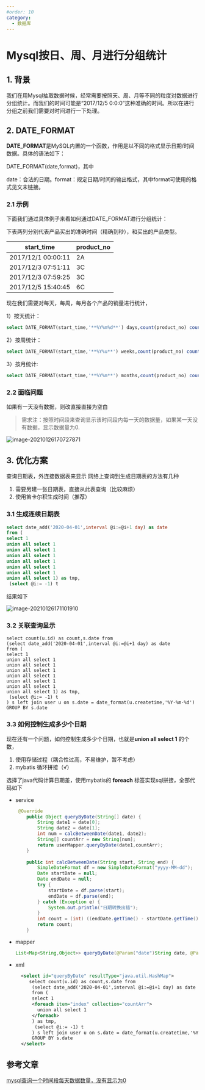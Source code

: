 ```yaml
---
#order: 10
category:
  - 数据库
---
```


# Mysql按日、周、月进行分组统计

## 1. 背景

我们在用Mysql抽取数据时候，经常需要按照天、周、月等不同的粒度对数据进行分组统计。而我们的时间可能是“2017/12/5 0:0:0”这种准确的时间。所以在进行分组之前我们需要对时间进行一下处理。

## 2. DATE_FORMAT

**DATE_FORMAT**是MySQL内置的一个函数，作用是以不同的格式显示日期/时间数据。具体的语法如下：

DATE_FORMAT(date,format)，其中

date：合法的日期。format：规定日期/时间的输出格式，其中format可使用的格式见文末链接。

### 2.1  示例

下面我们通过具体例子来看如何通过DATE_FORMAT进行分组统计：

下表两列分别代表产品买出的准确时间（精确到秒），和买出的产品类型。

| start_time         | product_no |
| ------------------ | ---------- |
| 2017/12/1 00:00:11 | 2A         |
| 2017/12/3 07:51:11 | 3C         |
| 2017/12/3 07:59:25 | 3C         |
| 2017/12/5 15:40:45 | 6C         |

现在我们需要对每天，每周，每月各个产品的销量进行统计，

1）按天统计：

```sql
select DATE_FORMAT(start_time,'**%Y%m%d**') days,count(product_no) count from test group by days; 
```



2）按周统计：

```sql
select DATE_FORMAT(start_time,'**%Y%u**') weeks,count(product_no) count from test group by weeks; 
```



3）按月统计:

```sql
select DATE_FORMAT(start_time,'**%Y%m**') months,count(product_no) count from test group bymonths; 
```

### 2.2 面临问题

如果有一天没有数据，则改直接直接为空白

>需求注：按照时间段来查询显示该时间段内每一天的数据量，如果某一天没有数据，显示数据量为0.

![image-20210126170727871](https://abelsun-1256449468.cos.ap-beijing.myqcloud.com/image/image-20210126170727871.png)

## 3. 优化方案

查询日期表，外连接数据表来显示
网络上查询到生成日期表的方法有几种

1. 需要另建一张日期表，直接从此表查询（比较麻烦）
2. 使用笛卡尔积生成时间（推荐）

### 3.1 生成连续日期表

```sql
select date_add('2020-04-01',interval @i:=@i+1 day) as date 
from (
select 1 
union all select 1 
union all select 1
union all select 1 
union all select 1 
union all select 1 
union all select 1 
union all select 1) as tmp,
 (select @i:= -1) t
```

结果如下

![image-20210126171101910](https://abelsun-1256449468.cos.ap-beijing.myqcloud.com/image/image-20210126171101910.png)

### 3.2 关联查询显示

```
select count(u.id) as count,s.date from 
(select date_add('2020-04-01',interval @i:=@i+1 day) as date 
from (
select 1 
union all select 1 
union all select 1
union all select 1 
union all select 1 
union all select 1 
union all select 1 
union all select 1) as tmp,
 (select @i:= -1) t
) s left join user u on s.date = date_format(u.createtime,'%Y-%m-%d')
GROUP BY s.date
```

### 3.3 如何控制生成多少个日期

现在还有一个问题，如何控制生成多少个日期，也就是**union all select 1** 的个数，

1. 使用存储过程（耦合性过高，不易维护，暂不考虑）
2. mybatis 循环拼接（√）

选择了java代码计算日期差，使用mybatis的 **foreach** 标签实现sql拼接，全部代码如下

- service

  ```java
   @Override
      public Object queryByDate(String[] date) {
          String date1 = date[0];
          String date2 = date[1];
          int num = calcBetweenDate(date1, date2);
          String[] countArr = new String[num];
          return userMapper.queryByDate(date1,countArr);
      }
      
      public int calcBetweenDate(String start, String end) {  
          SimpleDateFormat df = new SimpleDateFormat("yyyy-MM-dd");  
          Date startDate = null;  
          Date endDate = null;  
          try {  
              startDate = df.parse(start);  
              endDate = df.parse(end);  
          } catch (Exception e) {  
              System.out.println("日期转换出错");  
          }  
          int count = (int) ((endDate.getTime() - startDate.getTime()) / (24 * 60 * 60 * 1000));  
          return count;  
      }  
  ```

- mapper

  ```java
  List<Map<String,Object>> queryByDate(@Param("date")String date, @Param("countArr")String[] countArr);
  ```

- xml

  ```xml
  	<select id="queryByDate" resultType="java.util.HashMap">
  	   select count(u.id) as count,s.date from 
  		(select date_add('2020-04-01',interval @i:=@i+1 day) as date 
  		from (
  		select 1 
  	   	<foreach item="index" collection="countArr">
  		  union all select 1 
  		</foreach>
  		) as tmp,
  		 (select @i:= -1) t
  		) s left join user u on s.date = date_format(u.createtime,'%Y-%m-%d')
  		GROUP BY s.date
  	</select>
  
  ```



## 参考文章

[mysql查询一个时间段每天数据数量，没有显示为0](https://blog.csdn.net/new_yao/article/details/105572684)

